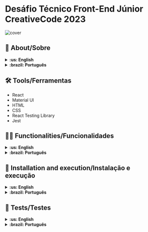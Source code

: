# Desáfio Técnico Front-End Júnior CreativeCode 2023
![cover](https://lh3.googleusercontent.com/sC2l3FT1asV44hwdd7T_MTcgHICkBQosTd1nMmSr5q1_0mAW2HLFaCx1ZgsasYS0E7Wjyn6wLiWjsW8UqtrhRppFBjJulD6rf4Kz-SGpaMRSdxCq666i10ucr87qt0gyScItYTm0LUWiYiq5W1enu74u-8-VXU7sgWbpwpyFLi1JH5i30e498I_gsmNQ1v4d94IlTRWk5fmu4M5sj6T-w356R5Js6YzclIjJYZPRBQqWt5Ldbqnjmp392XuN-bNJdxAetaMIfeS99HbwFuEzNPS7hXonxn3Dp_YbyCGxj0fa8IFKwBXWlJEObgztudMAWox12Qwbcy-y1IEkLxk1x79I-qOChgArtri1xpe9WKqd89euUjR_D2WRs2zkXbwRoGQEAQUBtD9cQdMN6FHP8iVGR6tnnL2CzqBHtSKdsn-Skyk4GXX8YWUDt1ItpLeft6PyhWmdXUzEObDTrtAidikVawF43nlCZVmxjj47g_0pezMcl_jz2KCaTk7GWdEL8aAMGBTfalN39cq6BuOIeSSwZPRNM-UHJip3i9FgkSFBHgnV5K_40uAd8Jeus3OUH82TON95HUwXkKWiSAZaXQqJ9YzXmKmdc6fTNmvrmCLKO9BKefVqv3IaP-acGp3odaHAEi25Nv0G_ao4DEDQQ8Xu0uTe4_oOF53xFy4QUGWaBuQPg-vd8uyLd7W4e7Fsy3YHAQX-h4h6PkPhlOSo-3TyRTgucDL02__nr6uCkIx6XG8GLf9BOowkrXPxD_x51JIXRTMmo_Gn2kE7kT_sLtqxmqLfF4s1jhxjfwUE6p7qnvtytu7wuQRuPQuloe9CZ_EpQn21TDD7KPrPog9njqrsPumCEsIBc1rTJ7iRB4qR5ixLEztfnCNmTDXZRRby5ZH_AoOJtTR3X9AIyxn8YzCy1K2t7m5xqUe06yO0Jyg-qrR4AJ_D7-ZGaloHtYrM26dRrPQiU5OukM9PMyHv3ddhuleE98_hz9aSpVeFB6EdjUgd7EQKVVQ5nwCRh1T88LAhXwQZCeIRte-_mSgV4gC4jw=w1024-h614-s-no?authuser=0)

## :page_with_curl: About/Sobre
<details>
  <summary markdown="span"><strong>:us: English</strong></summary><br />

React project developed by [Ismael Dantas](https://www.linkedin.com/in/ismaeldantas/) with 80%+ test coverage for a challenge on CreativeCode to the position of Front-End Junior at the company. React project developed by [Ismael Dantas](https://www.linkedin.com/in/ismaeldantas/) for a challenge offered by CreativeCode for the Junior Front-End vacancy in the company. In the project, the user can access a phone book after logging in, adding the number and name of the person. There are also other options that the user can use, such as editing and deleting the number he added. All pages work well on mobile devices.
<br />
</details>

<details>
  <summary markdown="span"><strong>:brazil: Português</strong></summary><br />

Projeto React desenvolvido por [Ismael Dantas](https://www.linkedin.com/in/ismaeldantas/) com 80%+ de cobertura de testes para um desafio oferecido pela CreativeCode para a vaga de Front-End Junior na empresa. No projeto o usuário pode acessar um catálogo telefônico após fazer o seu login, adicionando o número e o nome da pessoa. Há também outras opções que o usuário pode usar, como editar e excluir o número a qual ele adicionou. Todas as páginas funcionam bem em dispositivos mobile. 
<br />
</details>

## :hammer_and_wrench: Tools/Ferramentas

* React
* Material UI
* HTML
* CSS
* React Testing Library
* Jest

## :man_technologist: Functionalities/Funcionalidades
<details>
  <summary markdown="span"><strong>:us: English</strong></summary><br />
  
* Has a login and registration system
* Can add number and name in phone book list
* Can edit number and name in phone book list
* Can remove number and name in phone book list
* Can see in more detail the number and name in the phone book list
<br>
</details>

<details>
  <summary markdown="span"><strong>:brazil: Português</strong></summary><br />
  
* Possui sistema de login e cadastro
* Pode adicionar número e nome na lista de lista telefônica
* Pode editar o número e o nome na lista telefônica
* Pode remover o número e o nome da lista telefônica
* Pode ver com mais detalhes o número e o nome na lista telefônica
<br>
</details>


## :dizzy: Installation and execution/Instalação e execução
<details>
  <summary markdown="span"><strong>:us: English</strong></summary><br />

To run this application you must have at least **Git** installed on your computer or if you wanna skip this process, you can acess the project clicking [here](https://front-junior-creativecode-2023.vercel.app/).

### 1 - Clone the repository and enter the application folder
```sh
git clone git@github.com:IsmaelDantas/front-junior-creativecode-2023.git
```
  
### 2 - Enter the application folder
```sh
cd front-junior-creativecode-2023
```

### 3 - Install the required dependencies
```sh
npm install
```

### 4 - Access the application
```sh
npm start
```

Usually it will open automatically, but if not, it will probably open at http://localhost:3000/
Enjoy!

<br />
</details>

<details>
  <summary markdown="span"><strong>:brazil: Português</strong></summary><br />

Para rodar está aplicação é necessário ter pelo menos o **Git** instalado no seu computador ou se você quiser pular essas etapas, você pode acessar o projeto clicando [aqui](https://front-junior-creativecode-2023.vercel.app/).

### 1 - Clone o repositório e entre na pasta da aplicação
```sh
git clone git@github.com:IsmaelDantas/front-junior-creativecode-2023.git
```
  
### 2 - Entre na pasta da aplicação
```sh
cd front-junior-creativecode-2023
```

### 3 - Instale as depedências necessárias
```sh
npm install
```

### 4 - Acesse a aplicação
```sh
npm start
```

Geralmente ela abrirá automaticamente, mas se não, ela abrirá provavelmente na rota http://localhost:3000/
Aproveite!
<br />
</details>

## :construction: Tests/Testes
<details>
  <summary markdown="span"><strong>:us: English</strong></summary><br />
  
### You can check the test coverage after installing the application by just typing this on your terminal:
```sh
npm test
```
<br>
</details>

<details>
  <summary markdown="span"><strong>:brazil: Português</strong></summary><br />
  
### Você pode verificar a cobertura do teste após instalar o aplicativo apenas digitando isto no seu terminal:
```sh
npm test
```
<br>
</details>
